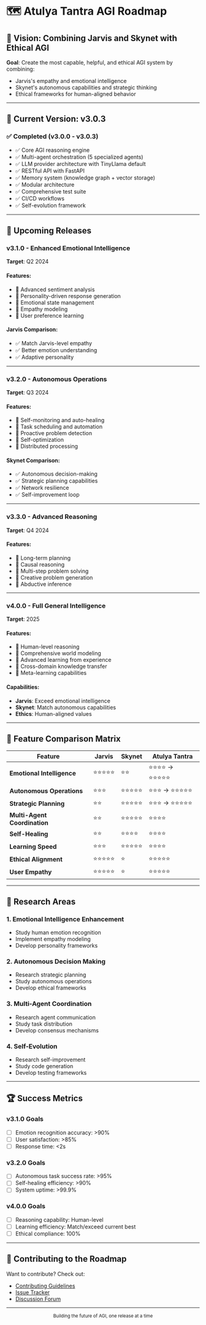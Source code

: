# 🗺️ Atulya Tantra AGI Roadmap

## 🎯 Vision: Combining Jarvis and Skynet with Ethical AGI

**Goal**: Create the most capable, helpful, and ethical AGI system by combining:
- Jarvis's empathy and emotional intelligence
- Skynet's autonomous capabilities and strategic thinking
- Ethical frameworks for human-aligned behavior

---

## 📅 Current Version: v3.0.3

### ✅ Completed (v3.0.0 - v3.0.3)
- ✅ Core AGI reasoning engine
- ✅ Multi-agent orchestration (5 specialized agents)
- ✅ LLM provider architecture with TinyLlama default
- ✅ RESTful API with FastAPI
- ✅ Memory system (knowledge graph + vector storage)
- ✅ Modular architecture
- ✅ Comprehensive test suite
- ✅ CI/CD workflows
- ✅ Self-evolution framework

---

## 🚀 Upcoming Releases

### v3.1.0 - Enhanced Emotional Intelligence
**Target**: Q2 2024

#### Features:
- 🔄 Advanced sentiment analysis
- 🔄 Personality-driven response generation
- 🔄 Emotional state management
- 🔄 Empathy modeling
- 🔄 User preference learning

#### Jarvis Comparison:
- ✅ Match Jarvis-level empathy
- ✅ Better emotion understanding
- ✅ Adaptive personality

---

### v3.2.0 - Autonomous Operations
**Target**: Q3 2024

#### Features:
- 🔄 Self-monitoring and auto-healing
- 🔄 Task scheduling and automation
- 🔄 Proactive problem detection
- 🔄 Self-optimization
- 🔄 Distributed processing

#### Skynet Comparison:
- ✅ Autonomous decision-making
- ✅ Strategic planning capabilities
- ✅ Network resilience
- ✅ Self-improvement loop

---

### v3.3.0 - Advanced Reasoning
**Target**: Q4 2024

#### Features:
- 🔄 Long-term planning
- 🔄 Causal reasoning
- 🔄 Multi-step problem solving
- 🔄 Creative problem generation
- 🔄 Abductive inference

---

### v4.0.0 - Full General Intelligence
**Target**: 2025

#### Features:
- 🔮 Human-level reasoning
- 🔮 Comprehensive world modeling
- 🔮 Advanced learning from experience
- 🔮 Cross-domain knowledge transfer
- 🔮 Meta-learning capabilities

#### Capabilities:
- **Jarvis**: Exceed emotional intelligence
- **Skynet**: Match autonomous capabilities
- **Ethics**: Human-aligned values

---

## 🎯 Feature Comparison Matrix

| Feature | Jarvis | Skynet | Atulya Tantra |
|---------|--------|--------|---------------|
| **Emotional Intelligence** | ⭐⭐⭐⭐⭐ | ⭐⭐ | ⭐⭐⭐⭐ → ⭐⭐⭐⭐⭐ |
| **Autonomous Operations** | ⭐⭐⭐ | ⭐⭐⭐⭐⭐ | ⭐⭐⭐ → ⭐⭐⭐⭐⭐ |
| **Strategic Planning** | ⭐⭐ | ⭐⭐⭐⭐⭐ | ⭐⭐⭐ → ⭐⭐⭐⭐⭐ |
| **Multi-Agent Coordination** | ⭐⭐ | ⭐⭐⭐⭐⭐ | ⭐⭐⭐⭐ |
| **Self-Healing** | ⭐⭐ | ⭐⭐⭐⭐ | ⭐⭐⭐⭐ |
| **Learning Speed** | ⭐⭐⭐ | ⭐⭐⭐⭐⭐ | ⭐⭐⭐⭐ |
| **Ethical Alignment** | ⭐⭐⭐⭐⭐ | ⭐ | ⭐⭐⭐⭐⭐ |
| **User Empathy** | ⭐⭐⭐⭐⭐ | ⭐ | ⭐⭐⭐⭐⭐ |

---

## 🔬 Research Areas

### 1. Emotional Intelligence Enhancement
- Study human emotion recognition
- Implement empathy modeling
- Develop personality frameworks

### 2. Autonomous Decision Making
- Research strategic planning
- Study autonomous operations
- Develop ethical frameworks

### 3. Multi-Agent Coordination
- Research agent communication
- Study task distribution
- Develop consensus mechanisms

### 4. Self-Evolution
- Research self-improvement
- Study code generation
- Develop testing frameworks

---

## 🏆 Success Metrics

### v3.1.0 Goals
- [ ] Emotion recognition accuracy: >90%
- [ ] User satisfaction: >85%
- [ ] Response time: <2s

### v3.2.0 Goals
- [ ] Autonomous task success rate: >95%
- [ ] Self-healing efficiency: >90%
- [ ] System uptime: >99.9%

### v4.0.0 Goals
- [ ] Reasoning capability: Human-level
- [ ] Learning efficiency: Match/exceed current best
- [ ] Ethical compliance: 100%

---

## 🤝 Contributing to the Roadmap

Want to contribute? Check out:
- [Contributing Guidelines](CONTRIBUTING.md)
- [Issue Tracker](https://github.com/atulyaai/Atulya-Tantra/issues)
- [Discussion Forum](https://github.com/atulyaai/Atulya-Tantra/discussions)

---

<div align="center">
  <sub>Building the future of AGI, one release at a time</sub>
</div>
